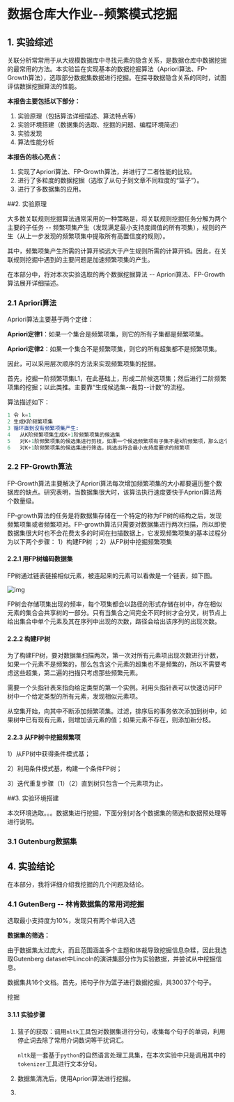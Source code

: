 # 数据仓库大作业--频繁模式挖掘

## 1. 实验综述

关联分析常常用于从大规模数据库中寻找元素的隐含关系，是数据仓库中数据挖掘的最常用的方法。本实验旨在实现基本的数据挖掘算法（Apriori算法、FP-Growth算法），选取部分数据集数据进行挖掘。在探寻数据隐含关系的同时，试图评估数据挖掘算法的性能。

**本报告主要包括以下部分：**

1. 实验原理（包括算法详细描述、算法特点等）
2. 实验环境搭建（数据集的选取、挖掘的问题、编程环境简述）
3. 实验发现
4. 算法性能分析

**本报告的核心亮点：**

1. 实现了Apriori算法、FP-Growth算法，并进行了二者性能的比较。
2. 进行了多粒度的数据挖掘（选取了从句子到文章不同粒度的“篮子”）。
3. 进行了多数据集的应用。

##2. 实验原理

大多数关联规则挖掘算法通常采用的一种策略是，将关联规则挖掘任务分解为两个主要的子任务  -- 频繁项集产生（发现满足最小支持度阈值的所有项集），规则的产生（从上一步发现的频繁项集中提取所有高置信度的规则）。

其中，频繁项集产生所需的计算开销远大于产生规则所需的计算开销。因此，在关联规则挖掘中遇到的主要问题是加速频繁项集的产生。

在本部分中，将对本次实验选取的两个数据挖掘算法 -- Apriori算法、FP-Growth算法展开详细描述。

### 2.1 Apriori算法

Apriori算法主要基于两个定律：

**Apriori定律1**：如果一个集合是频繁项集，则它的所有子集都是频繁项集。

**Apriori定律2**：如果一个集合不是频繁项集，则它的所有超集都不是频繁项集。

 因此，可以采用层次顺序的方法来实现频繁项集的挖掘。

首先，挖掘一阶频繁项集L1，在此基础上，形成二阶候选项集；然后进行二阶频繁项集的挖掘；以此类推。主要靠“生成候选集--裁剪--计数”的流程。

算法描述如下：

```s
1 令 k=1
2 生成K阶频繁项集
3 循环直到没有频繁项集产生:
4 	从K阶频繁项集生成K+1阶频繁项集的候选集
5 	对K+1阶频繁项集的候选集进行剪枝，如果一个候选频繁项有子集不是k阶频繁项，那么这个候选频繁项也不是频繁项
6 	对K+1阶频繁项集的候选集进行筛选，挑选出符合最小支持度要求的频繁项
```

### 2.2 FP-Growth算法

FP-Growth算法主要解决了Apriori算法每次增加频繁项集的大小都要遍历整个数据库的缺点。研究表明，当数据集很大时，该算法执行速度要快于Apriori算法两个数量级。 

FP-growth算法的任务是将数据集存储在一个特定的称为FP树的结构之后，发现频繁项集或者频繁项对。FP-growth算法只需要对数据集进行两次扫描，所以即使数据集很大时也不会花费太多的时间在扫描数据上，它发现频繁项集的基本过程分为以下两个步骤： 1）构建FP树 ；2）从FP树中挖掘频繁项集

 #### 2.2.1 用FP树编码数据集

FP树通过链表链接相似元素，被连起来的元素可以看做是一个链表，如下图。

 ![img](https://img-blog.csdn.net/20160506161317874) 

FP树会存储项集出现的频率，每个项集都会以路径的形式存储在树中，存在相似元素的集合会共享树的一部分。只有当集合之间完全不同时树才会分叉，树节点上给出集合中单个元素及其在序列中出现的次数，路径会给出该序列的出现次数。 

#### 2.2.2 构建FP树

为了构建FP树，要对数据集扫描两次，第一次对所有元素项出现次数进行计数，如果一个元素不是频繁的，那么包含这个元素的超集也不是频繁的，所以不需要考虑这些超集，第二遍的扫描只考虑那些频繁元素。

需要一个头指针表来指向给定类型的第一个实例。利用头指针表可以快速访问FP树中一个给定类型的所有元素，发现相似元素项。

从空集开始，向其中不断添加频繁项集。过滤，排序后的事务依次添加到树中，如果树中已有现有元素，则增加该元素的值；如果元素不存在，则添加新分枝。 

#### 2.2.3 从FP树中挖掘频繁项

 1）从FP树中获得条件模式基；

 2）利用条件模式基，构建一个条件FP树；

 3）迭代重复步骤（1）（2）直到树只包含一个元素项为止。

##3. 实验环境搭建

本次环境选取。。。数据集进行挖掘，下面分别对各个数据集的筛选和数据预处理等进行说明。

### 3.1 Gutenburg数据集



## 4. 实验结论

在本部分，我将详细介绍我挖掘的几个问题及结论。

### 4.1 GutenBerg -- 林肯数据集的常用词挖掘

选取最小支持度为10%，发现只有两个单词入选

**数据集的筛选：**

由于数据集太过庞大，而且范围涵盖多个主题和体裁导致挖掘信息杂糅，因此我选取Gutenberg dataset中Lincoln的演讲集部分作为实验数据，并尝试从中挖掘信息。

数据集共16个文档。首先，把句子作为篮子进行数据挖掘，共30037个句子。

挖掘

#### 3.1.1 实验步骤

1. 篮子的获取：调用`nltk`工具包对数据集进行分句，收集每个句子的单词，利用停止词去除了常用介词数词等干扰词汇。

   `nltk`是一套基于`python`的自然语言处理工具集，在本次实验中只是调用其中的`tokenizer`工具进行文本分句。

2. 数据集清洗后，使用Apriori算法进行挖掘。

3. 